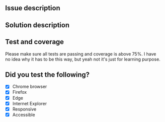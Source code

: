 ## Issue description

## Solution description

## Test and coverage

Please make sure all tests are passing and coverage is above 75%. I have no idea why it has to be this way, but yeah not it's just for learning purpose.

## Did you test the following?

- [x] Chrome browser
- [x] Firefox
- [x] Edge
- [x] Internet Explorer
- [x] Responsive
- [x] Accessible
